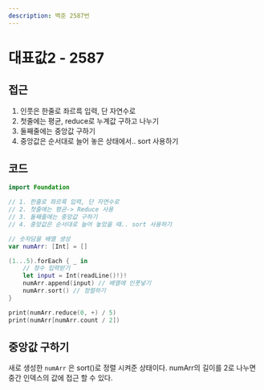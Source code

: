 ```yaml
---
description: 백준 2587번
---
```


# 대표값2 - 2587

## 접근

1. 인풋은 한줄로 좌르륵 입력, 단 자연수로
2. 첫줄에는 평균, reduce로 누계값 구하고 나누기
3. 둘째줄에는 중앙값 구하기
4. 중앙값은 순서대로 늘어 놓은 상태에서.. sort 사용하기

## 코드

```swift
import Foundation

// 1. 한줄로 좌르륵 입력, 단 자연수로
// 2. 첫줄에는 평균-> Reduce 사용
// 3. 둘째줄에는 중앙값 구하기
// 4. 중앙값은 순서대로 늘어 놓았을 때.. sort 사용하기

// 숫자담을 배열 생성
var numArr: [Int] = []

(1...5).forEach { _ in
    // 정수 입력받기
    let input = Int(readLine()!)!
    numArr.append(input) // 배열에 인풋넣기
    numArr.sort() // 정렬하기
}

print(numArr.reduce(0, +) / 5)
print(numArr[numArr.count / 2])
```

## 중앙값 구하기

새로 생성한 `numArr` 은 sort()로 정렬 시켜준 상태이다. numArr의 길이를 2로 나누면 중간 인덱스의 값에 접근 할 수 있다.
